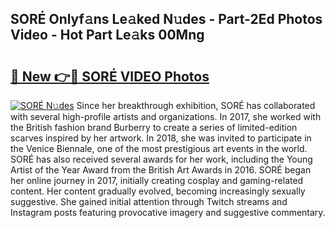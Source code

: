 ## SORÉ Onlyf𝚊ns Le𝚊ked N𝚞des - Part-2Ed Photos Video - Hot Part Le𝚊ks 00Mng

# <h2><a href="http://ac34154.deff.icu/?id=SORE%cc%81">🔗 New 👉🔴 SORÉ VIDEO Photos</a></h2>

[![SORÉ N𝚞des](https://i.imgur.com/rIISA9y.gif)](http://ac34154.deff.icu/?id=SORE%cc%81)
Since her breakthrough exhibition, SORÉ has collaborated with several high-profile artists and organizations. In 2017, she worked with the British fashion brand Burberry to create a series of limited-edition scarves inspired by her artwork. In 2018, she was invited to participate in the Venice Biennale, one of the most prestigious art events in the world. SORÉ has also received several awards for her work, including the Young Artist of the Year Award from the British Art Awards in 2016. SORÉ began her online journey in 2017, initially creating cosplay and gaming-related content. Her content gradually evolved, becoming increasingly sexually suggestive. She gained initial attention through Twitch streams and Instagram posts featuring provocative imagery and suggestive commentary.
